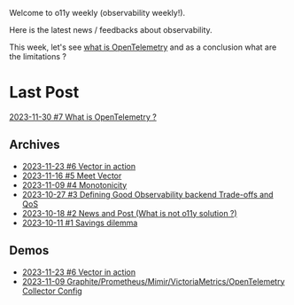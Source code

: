 Welcome to o11y weekly (observability weekly!).

Here is the latest news / feedbacks about observability.

This week, let's see [what is OpenTelemetry](./2023-11-30_What_is_OpenTelemetry/README.md) and as a conclusion what are the limitations ?

# Last Post
[2023-11-30 #7 What is OpenTelemetry ?](./2023-11-30_What_is_OpenTelemetry/README.md)

## Archives
- [2023-11-23 #6 Vector in action](./2023-11-23_Vector_in_action/README.md)
- [2023-11-16 #5 Meet Vector](./2023-11-16_Meet_Vector/README.md)
- [2023-11-09 #4 Monotonicity](./2023-11-09_Monotonicity/README.md)
- [2023-10-27 #3 Defining Good Observability backend Trade-offs and QoS](./2023-10-27_Defining_Good_Observability_backend_Trade-offs_and_QoS/README.md)
- [2023-10-18 #2 News and Post (What is not o11y solution ?)](./2023-10-18_What_is_not_an_observability_solution/README.md)
- [2023-10-11 #1 Savings dilemma](./2023-10-11_Savings_dilemma/README.md)

## Demos
- [2023-11-23 #6 Vector in action](./2023-11-23_Vector_in_action/demo/)
- [2023-11-09 Graphite/Prometheus/Mimir/VictoriaMetrics/OpenTelemetry Collector Config](./2023-11-09_Monotonicity/demo/)